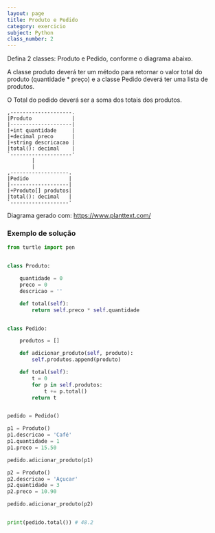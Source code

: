 ```yaml
---
layout: page
title: Produto e Pedido
category: exercicio
subject: Python
class_number: 2
---
```

Defina 2 classes: Produto e Pedido, conforme o diagrama abaixo.

A classe produto deverá ter um método para retornar o valor total do produto (quantidade * preço) e a classe Pedido deverá ter uma lista de produtos.

O Total do pedido deverá ser a soma dos totais dos produtos.



    ,--------------------.  
    |Produto             |  
    |--------------------|  
    |+int quantidade     |  
    |+decimal preco      |  
    |+string descricacao |      
    |total(): decimal    |  
    `--------------------'  
            |          
            |          
    ,-------------------.
    |Pedido             |
    |-------------------|
    |+Produto[] produtos|
    |total(): decimal   |
    `-------------------'

Diagrama gerado com: https://www.planttext.com/

### Exemplo de solução

```python
from turtle import pen


class Produto:

    quantidade = 0
    preco = 0
    descricao = ''

    def total(self):
        return self.preco * self.quantidade


class Pedido:

    produtos = []

    def adicionar_produto(self, produto):
        self.produtos.append(produto)

    def total(self):
        t = 0
        for p in self.produtos:
            t += p.total()
        return t


pedido = Pedido()

p1 = Produto()
p1.descricao = 'Café'
p1.quantidade = 1
p1.preco = 15.50

pedido.adicionar_produto(p1)

p2 = Produto()
p2.descricao = 'Açucar'
p2.quantidade = 3
p2.preco = 10.90

pedido.adicionar_produto(p2)


print(pedido.total()) # 48.2
```
